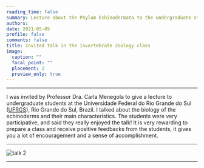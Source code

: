 ```yaml
---
reading_time: false
summary: Lecture about the Phylum Echinodermata to the undergraduate students at the Universidade Federal do Rio Grande do Sul (UFRGS)
authors:
date: 2021-05-05
profile: false
comments: false
title: Invited talk in the Invertebrate Zoology class
image:
  caption: ""
  focal_point: ""
  placement: 2
  preview_only: true
---
```


---

I was invited by Professor Dra. Carla Menegola to give a lecture to undergraduate students at the Universidade Federal do Rio Grande do Sul ([UFRGS](http://www.ufrgs.br/ufrgs/inicial)), 
Rio Grande do Sul, Brazil. I talked about the biology of the echinoderms and their main characteristics. The students were very participative, and said they really enjoyed the talk!
It is very rewarding to prepare a class and receive positive feedbacks from the students, it gives you a lot of encouragement and a sense of accomplishment.

---
![talk 2](https://user-images.githubusercontent.com/76624467/118213584-9fff0c00-b444-11eb-8a62-55ff696f6623.png "talk 2")

---
